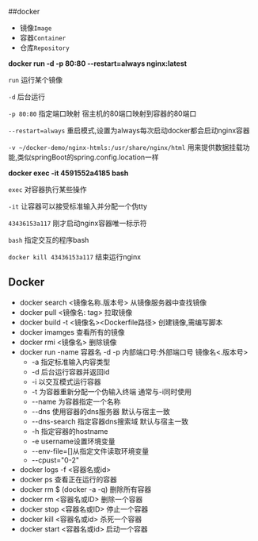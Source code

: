 ##docker

* 镜像`Image`
* 容器`Container`
* 仓库`Repository`


**docker run -d -p 80:80 --restart=always nginx:latest**

`run` 运行某个镜像

`-d` 后台运行

`-p 80:80` 指定端口映射 宿主机的80端口映射到容器的80端口 

`--restart=always` 重启模式,设置为always每次启动docker都会启动nginx容器

`-v ~/docker-demo/nginx-htmls:/usr/share/nginx/html` 用来提供数据挂载功能,类似springBoot的spring.config.location一样

 **docker exec -it 4591552a4185 bash**

`exec` 对容器执行某些操作

`-it` 让容器可以接受标准输入并分配一个伪tty

`43436153a117` 刚才启动nginx容器唯一标示符

`bash` 指定交互的程序bash

`docker kill 43436153a117` 结束运行nginx


## Docker
* docker search <镜像名称.版本号>  从镜像服务器中查找镜像
* docker pull <镜像名: tag> 拉取镜像
* docker build -t <镜像名><Dockerfile路径> 创建镜像,需编写脚本
* docker imamges 查看所有的镜像
* docker rmi <镜像名> 删除镜像
* docker run -name 容器名 -d -p 内部端口号:外部端口号 镜像名<.版本号>
  * -a 指定标准输入内容类型
  * -d 后台运行容器并返回id
  * -i 以交互模式运行容器
  * -t 为容器重新分配一个伪输入终端 通常与-i同时使用
  * --name 为容器指定一个名称
  * --dns 使用容器的dns服务器 默认与宿主一致
  * --dns-search 指定容器dns搜索域 默认与宿主一致
  * -h 指定容器的hostname
  * -e username设置环境变量
  * --env-file=[]从指定文件读取环境变量
  * --cpust="0-2"
* docker logs -f <容器名或id>
* docker ps 查看正在运行的容器
* docker rm $ (docker -a -q) 删除所有容器
* docker rm <容器名或ID> 删除一个容器
* docker stop <容器名或ID> 停止一个容器
* docker kill <容器名或id> 杀死一个容器
* docker start <容器名或id> 启动一个容器
